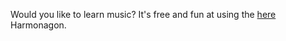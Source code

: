 Would you like to learn music? It's free and fun at using the [here](http://www.harmonagon.com) Harmonagon.